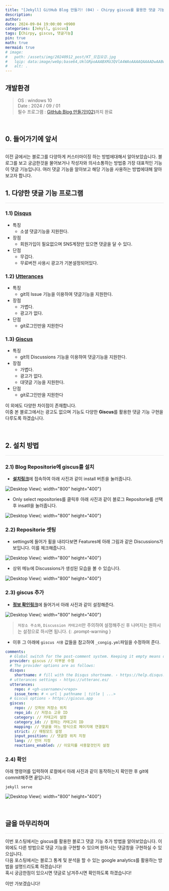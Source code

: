 ```yaml
---
title: "[Jekyll] GitHub Blog 만들기! (04) - Chirpy giscus를 활용한 댓글 기능 추가"
description: 
author:
date: 2024-09-04 19:00:00 +0900
categories: [Jekyll, giscus]
tags: [Chirpy, giscus, 댓글기능]
pin: true
math: true
mermaid: true
# image:
#   path: /assets/img/20240912_post/KT_모집요강.jpg
#   lqip: data:image/webp;base64,UklGRpoAAABXRUJQVlA4WAoAAAAQAAAADwAABwAAQUxQSDIAAAARL0AmbZurmr57yyIiqE8oiG0bejIYEQTgqiDA9vqnsUSI6H+oAERp2HZ65qP/VIAWAFZQOCBCAAAA8AEAnQEqEAAIAAVAfCWkAALp8sF8rgRgAP7o9FDvMCkMde9PK7euH5M1m6VWoDXf2FkP3BqV0ZYbO6NA/VFIAAAA
#   alt: .
---
```


## **개발환경**
>OS : windows 10 <br/>
Date : 2024 / 09 / 01 <br/>
필수 프로그램 : [GitHub Blog 만들기!(02)](https://lucky-seoyounghyun.github.io/posts/Jekyll-GitHub-Blog-%EB%A7%8C%EB%93%A4%EA%B8%B0-(02)-Chirpy-%EC%A0%81%EC%9A%A9/)까지 완료

<br/>

## **0. 들어가기에 앞서**
<hr style="height: 0.5px; background-color: rgba(0, 0, 0, .1); border: none;" />
이전 글에서는 블로그를 다양하게 커스터마이징 하는 방법에대해서 알아보았습니다.  
블로그를 보고 궁금한것을 물어보거나 작성자와 의사소통하는 방법중 가장 대표적인 기능이 댓글 기능입니다.  
여러 댓글 기능을 알아보고 해당 기능을 사용하는 방법에대해 알아보고자 합니다.

<br/>

## **1. 다양한 댓글 기능 프로그램**
<hr style="height: 0.5px; background-color: rgba(0, 0, 0, .1); border: none;" />

### 1.1) <a href="https://disqus.com/" target="_blank">Disqus</a>
- 특징
  - 소셜 댓글기능을 지원한다.
- 장점
  - 회원가입이 필요없으며 SNS계정만 있으면 댓글을 달 수 있다.
- 단점
  - 무겁다.
  - 무료버전 사용시 광고가 기본설정되어있다.

### 1.2) <a href="https://github.com/utterance/utterances" target="_blank">Utterances</a>
- 특징
  - git의 Issue 기능을 이용하여 댓글기능을 지원한다.
- 장점
  - 가볍다.
  - 광고가 없다.
- 단점
  - git로그인만을 지원한다

### 1.3) <a href="https://github.com/apps/giscus" target="_blank">Giscus</a>
- 특징
  - git의 Discussions 기능을 이용하여 댓글기능을 지원한다.
- 장점
  - 가볍다.
  - 광고가 없다.
  - 대댓글 기능을 지원한다.
- 단점
  - git로그인만을 지원한다

이 외에도 다양한 차이점이 존재합니다.  
이중 본 블로그에서는 광고도 없으며 기능도 다양한 **Giscus**를 활용한 댓글 기능 구현을 다루도록 하겠습니다.
  
<br/>

## **2. 설치 방법**
<hr style="height: 0.5px; background-color: rgba(0, 0, 0, .1); border: none;" />

### 2.1) Blog Repositorie에 giscus를 설치
- [**설치링크**](https://realfavicongenerator.net/)에 접속하여 아래 사진과 같이 install 버튼을 눌러줍니다.

![Desktop View](/assets/img/20240904_post/install.JPG){: width="800" height="400"}

- Only select repositories를 클릭후 아래 사진과 같이 블로그 Repositorie를 선택 후 insatll을 눌러줍니다.

![Desktop View](/assets/img/20240904_post/repositories.JPG){: width="800" height="400"}

### 2.2) Repositorie 셋팅
- settings에 들어가 휠을 내리다보면 Features에 아래 그림과 같은 Discussions가 보입니다. 이를 체크해줍니다.

![Desktop View](/assets/img/20240904_post/Discussions.JPG){: width="800" height="400"}

- 상위 메뉴에 Discussions가 생성된 모습을 볼 수 있습니다.

![Desktop View](/assets/img/20240904_post/menu.JPG){: width="800" height="400"}

### 2.3) giscus 추가
- [**정보 확인링크**](https://giscus.app/ko)에 들어가서 아래 사진과 같이 설정해준다.

![Desktop View](/assets/img/20240904_post/setting.JPG){: width="800" height="400"}

> `저장소 주소와`, `Discussion 카테고리`만 주의하여 설정해주신 후 나머지는 원하시는 설정으로 하시면 됩니다.
{: .prompt-warning }

- 이후 그 아래에 `giscus 사용` 값들을 참고하여 `_congig.yml`파일을 수정하여 준다.

```yaml
comments:
  # Global switch for the post-comment system. Keeping it empty means disabled.
  provider: giscus // 이부분 수정
  # The provider options are as follows:
  disqus:
    shortname: # fill with the Disqus shortname. › https://help.disqus.com/en/articles/1717111-what-s-a-shortname
  # utterances settings › https://utteranc.es/
  utterances:
    repo: # <gh-username>/<repo>
    issue_term: # < url | pathname | title | ...>
  # Giscus options › https://giscus.app
  giscus:
    repo: // 깃허브 저장소 위치
    repo_id: // 저장소 고유 ID
    category: // 카테고리 설정
    category_id: // 원하는 카테고리 ID
    mapping: // 댓글을 어느 방식으로 페이지에 연결할지
    strict: // 매핑모드 설정
    input_position: // 댓글창 위치 지정
    lang: // 언어 지정
    reactions_enabled: // 이모지를 사용할것인지 설정
```

### 2.4) 확인
아래 명령어를 입력하여 로컬에서 아래 사진과 같이 동작하는지 확인한 후 git에 commit해주면 끝입니다.
```
jekyll serve
```
![Desktop View](/assets/img/20240904_post/success.JPG){: width="800" height="400"}

<br/>

## **글을 마무리하며**

<hr style="height: 0.5px; background-color: rgba(0, 0, 0, .1); border: none;" />

이번 포스팅에서는 giscus를 활용한 블로그 댓글 기능 추가 방법을 알아보았습니다.
이 외에도 다른 방법으로 댓글 기능을 구현할 수 있으며 원하시는 댓글창을 구현하실 수 있으십니다.  
다음 포스팅에서는 블로그 통계 및 분석을 할 수 있는 google analytics를 활용하는 방법을 설명드리도록 하겠습니다!  
혹시 궁금한점이 있으시면 댓글로 남겨주시면 확인하도록 하겠습니다!

이만 가보겠습니다!

<br/>